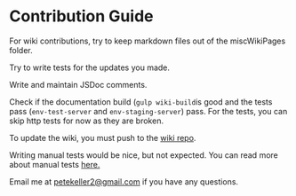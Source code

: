 # Contribution Guide

For wiki contributions, try to keep markdown files out of 
the miscWikiPages folder.

Try to write tests for the updates you made.

Write and maintain JSDoc comments.

Check if the documentation build (`gulp wiki-build`is good and the tests pass (`env-test-server` and 
 `env-staging-server`) pass. For the tests, you can skip http
 tests for now as they are broken.
 
To update the wiki, you must push to the [wiki repo](https://github.com/petekeller2/Epilogue-Starter-Kit.wiki).
 
Writing manual tests would be nice, but not expected. You can
 read more about manual tests [here.](https://github.com/petekeller2/epilogue-starter-kit/wiki/Manual-Tests) 

Email me at petekeller2@gmail.com if you have any questions.